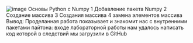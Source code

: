 ![image](https://github.com/kaguyaCHCH/labki/assets/136084514/bc744f20-046b-4443-a052-7082364f3f0b)
Основы Python с Numpy
1 Добавление пакета Numpy 2 Создание массива 3 Создания массива 4 замена элементов массива Вывод: Проделанная работа показывает и знакомит нас с внутренними пакетами пайтона: входе лабораторной работы нам удалось написать код которой в следствий мы загрузили в GitHub
